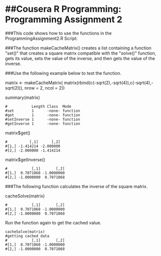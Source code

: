 ##Cousera R Programming: Programming Assignment 2
========================================================
###This code shows how to use the functions in the ProgrammingAssignment2.R Script:

###The function makeCacheMatrix() creates a list containing a function "set()" that creates a square matrix compatible with the "solve()" function, gets its value, sets the value of the inverse, and then gets the value of the inverse. 

###Use the following example below to test the function.

matrix <- makeCacheMatrix( matrix(rbind(c(-sqrt(2),-sqrt(4)),c(-sqrt(4),-sqrt(2))), nrow = 2, ncol = 2))

summary(matrix)
```{r}
#           Length Class  Mode    
#set        1      -none- function
#get        1      -none- function
#setInverse 1      -none- function
#getInverse 1      -none- function
```
matrix$get()
```{r}
#          [,1]      [,2]
#[1,] -1.414214 -2.000000
#[2,] -2.000000 -1.414214
```
matrix$getInverse()
```{r}
#           [,1]       [,2]
#[1,]  0.7071068 -1.0000000
#[2,] -1.0000000  0.7071068
```

###The following function calculates the inverse of the square matrix.

cacheSolve(matrix)
```{r}
#           [,1]       [,2]
#[1,]  0.7071068 -1.0000000
#[2,] -1.0000000  0.7071068
```

Run the function again to get the cached value.

```{r}
cacheSolve(matrix)
#getting cached data
#           [,1]       [,2]
#[1,]  0.7071068 -1.0000000
#[2,] -1.0000000  0.7071068
```





